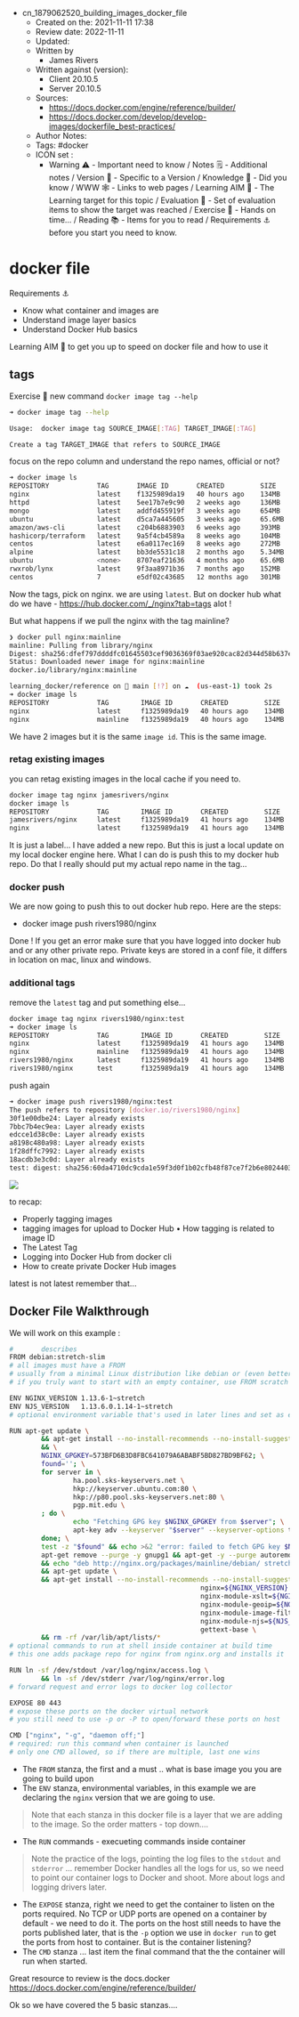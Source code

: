 - cn_1879062520_building_images_docker_file
	- Created on the: 2021-11-11 17:38
	- Review date: 2022-11-11
	- Updated:
	- Written by 
		- James Rivers
	- Written against (version):
		- Client 20.10.5
		- Server 20.10.5
	- Sources: 
		- https://docs.docker.com/engine/reference/builder/
		- https://docs.docker.com/develop/develop-images/dockerfile_best-practices/
	- Author Notes: 
	- Tags: #docker 
	- ICON set : 
		- Warning ⚠️ - Important need to know / Notes 🗒 - Additional notes / Version 🌱 - Specific to a Version / Knowledge 🧠 - Did you know / WWW 🕸 - Links to web pages / Learning AIM 🎯 - The Learning target for this topic / Evaluation 🧪 - Set of evaluation items to show the target was reached / Exercise 🤸 - Hands on time... /  Reading 📚  - Items for you to read / Requirements ⚓ before you start you need to know.

# docker file
Requirements ⚓ 
- Know what container and images are 
- Understand image layer basics
- Understand Docker Hub basics

Learning AIM 🎯 to get you up to speed on docker file and how to use it

## tags
Exercise 🤸  new command  `docker image tag --help`
```bash
➜ docker image tag --help

Usage:  docker image tag SOURCE_IMAGE[:TAG] TARGET_IMAGE[:TAG]

Create a tag TARGET_IMAGE that refers to SOURCE_IMAGE
```

focus on the repo column  and understand the repo names, official or not? 

```bash
➜ docker image ls             
REPOSITORY            TAG       IMAGE ID       CREATED         SIZE
nginx                 latest    f1325989da19   40 hours ago    134MB
httpd                 latest    5ee17b7e9c90   2 weeks ago     136MB
mongo                 latest    addfd455919f   3 weeks ago     654MB
ubuntu                latest    d5ca7a445605   3 weeks ago     65.6MB
amazon/aws-cli        latest    c204b6883903   6 weeks ago     393MB
hashicorp/terraform   latest    9a5f4cb4589a   8 weeks ago     104MB
centos                latest    e6a0117ec169   8 weeks ago     272MB
alpine                latest    bb3de5531c18   2 months ago    5.34MB
ubuntu                <none>    8707eaf21636   4 months ago    65.6MB
rwxrob/lynx           latest    9f3aa8971b36   7 months ago    152MB
centos                7         e5df02c43685   12 months ago   301MB
```

Now the tags, pick on nginx. we are using `latest`. But on docker hub what do we have - https://hub.docker.com/_/nginx?tab=tags alot !

But what happens if we pull the nginx with the tag mainline? 

```bash
❯ docker pull nginx:mainline
mainline: Pulling from library/nginx
Digest: sha256:dfef797ddddfc01645503cef9036369f03ae920cac82d344d58b637ee861fda1
Status: Downloaded newer image for nginx:mainline
docker.io/library/nginx:mainline

learning_docker/reference on  main [!?] on ☁️  (us-east-1) took 2s 
➜ docker image ls           
REPOSITORY            TAG        IMAGE ID       CREATED         SIZE
nginx                 latest     f1325989da19   40 hours ago    134MB
nginx                 mainline   f1325989da19   40 hours ago    134MB
```

We have 2 images but it is the same `image id`. This is the same image. 

### retag existing images 
you can retag existing images in the local cache if you need to. 
```bash
docker image tag nginx jamesrivers/nginx
docker image ls                         
REPOSITORY            TAG        IMAGE ID       CREATED         SIZE
jamesrivers/nginx     latest     f1325989da19   41 hours ago    134MB
nginx                 latest     f1325989da19   41 hours ago    134MB
```
It is just a label...  I have added a new repo. But this is just a local update on my local docker engine here.  What I can do is push this to my docker hub repo. Do that I really should put my actual repo name in the tag... 

### docker push 
We are now going to push this to out docker hub repo. Here are the steps:
- docker image push rivers1980/nginx

Done !
If  you get an error make sure that you have logged into docker hub and or any other private repo.  Private keys are stored in a conf file, it differs in location on mac, linux and windows. 

### additional tags 
remove the `latest` tag and put something else... 
```bash 
docker image tag nginx rivers1980/nginx:test
➜ docker image ls                             
REPOSITORY            TAG        IMAGE ID       CREATED         SIZE
nginx                 latest     f1325989da19   41 hours ago    134MB
nginx                 mainline   f1325989da19   41 hours ago    134MB
rivers1980/nginx      latest     f1325989da19   41 hours ago    134MB
rivers1980/nginx      test       f1325989da19   41 hours ago    134MB
```

push again
```bash
➜ docker image push rivers1980/nginx:test     
The push refers to repository [docker.io/rivers1980/nginx]
30f1e00dbe24: Layer already exists 
7bbc7b4ec9ea: Layer already exists 
edcce1d38c0e: Layer already exists 
a8198c480a98: Layer already exists 
1f28dffc7992: Layer already exists 
18acdb3e3c0d: Layer already exists 
test: digest: sha256:60da4710dc9cda1e59f3d0f1b02cfb48f87ce7f2b6e8024403f717da5ab52f12 size: 1570
```

![](../../attachments/Pasted%20image%2020211111183633.png)

to recap:
- Properly tagging images
- tagging images for upload to Docker Hub • How tagging is related to image ID
- The Latest Tag
- Logging into Docker Hub from docker cli
- How to create private Docker Hub images


latest is not latest remember that...

## Docker File Walkthrough
We will work on this example :
```bash
#       describes
FROM debian:stretch-slim
# all images must have a FROM
# usually from a minimal Linux distribution like debian or (even better) alpine
# if you truly want to start with an empty container, use FROM scratch

ENV NGINX_VERSION 1.13.6-1~stretch
ENV NJS_VERSION   1.13.6.0.1.14-1~stretch
# optional environment variable that's used in later lines and set as envvar when container is running

RUN apt-get update \
        && apt-get install --no-install-recommends --no-install-suggests -y gnupg1 \
        && \
        NGINX_GPGKEY=573BFD6B3D8FBC641079A6ABABF5BD827BD9BF62; \
        found=''; \
        for server in \
                ha.pool.sks-keyservers.net \
                hkp://keyserver.ubuntu.com:80 \
                hkp://p80.pool.sks-keyservers.net:80 \
                pgp.mit.edu \
        ; do \
                echo "Fetching GPG key $NGINX_GPGKEY from $server"; \
                apt-key adv --keyserver "$server" --keyserver-options timeout=10 --recv-keys "$NGINX_GPGKEY" && found=yes && break; \
        done; \
        test -z "$found" && echo >&2 "error: failed to fetch GPG key $NGINX_GPGKEY" && exit 1; \
        apt-get remove --purge -y gnupg1 && apt-get -y --purge autoremove && rm -rf /var/lib/apt/lists/* \
        && echo "deb http://nginx.org/packages/mainline/debian/ stretch nginx" >> /etc/apt/sources.list \
        && apt-get update \
        && apt-get install --no-install-recommends --no-install-suggests -y \
                                                nginx=${NGINX_VERSION} \
                                                nginx-module-xslt=${NGINX_VERSION} \
                                                nginx-module-geoip=${NGINX_VERSION} \
                                                nginx-module-image-filter=${NGINX_VERSION} \
                                                nginx-module-njs=${NJS_VERSION} \
                                                gettext-base \
        && rm -rf /var/lib/apt/lists/*
# optional commands to run at shell inside container at build time
# this one adds package repo for nginx from nginx.org and installs it

RUN ln -sf /dev/stdout /var/log/nginx/access.log \
        && ln -sf /dev/stderr /var/log/nginx/error.log
# forward request and error logs to docker log collector

EXPOSE 80 443
# expose these ports on the docker virtual network
# you still need to use -p or -P to open/forward these ports on host

CMD ["nginx", "-g", "daemon off;"]
# required: run this command when container is launched
# only one CMD allowed, so if there are multiple, last one wins
```

- The `FROM` stanza, the first and a must .. what is base image you you are going to build upon
- The `ENV` stanza, environmental variables, in this example we are declaring the `nginx` version that we are going to use. 

> Note that each stanza in this docker file is a layer that we are adding to the image.  So the order matters - top down....

-  The `RUN` commands  - execueting commands inside container

> Note the practice of the logs, pointing the log files to the `stdout` and `stderror` ... remember Docker handles all the logs for us, so we need to point our container logs to Docker and shoot.  More about logs and logging drivers later. 

- The `EXPOSE` stanza, right we need to get the container to listen on the ports required. No TCP or UDP ports are opened on a container by default - we need to do it.  The ports on the host still needs to have the ports published later, that is the `-p` option we use in `docker run` to get the ports from host to container.  But is the container listening?  
- The `CMD` stanza ... last item the final command that the the container will run when started. 

Great resource to review is the docs.docker https://docs.docker.com/engine/reference/builder/

Ok so we have covered the 5 basic stanzas.... 







